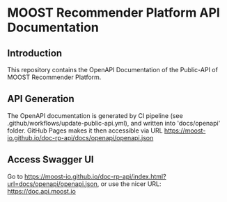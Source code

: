 # MOOST Recommender Platform API Documentation

## Introduction
This repository contains the OpenAPI Documentation of the Public-API of MOOST Recommender Platform.

## API Generation
The OpenAPI documentation is generated by CI pipeline (see .github/workflows/update-public-api.yml),
and written into 'docs/openapi' folder.
GitHub Pages makes it then accessible via URL https://moost-io.github.io/doc-rp-api/docs/openapi/openapi.json

## Access Swagger UI
Go to https://moost-io.github.io/doc-rp-api/index.html?url=docs/openapi/openapi.json, 
or use the nicer URL: https://doc.api.moost.io
